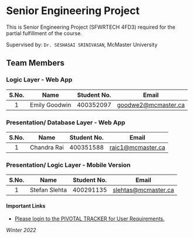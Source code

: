 # Senior Engineering Project
This is Senior Engineering Project (SFWRTECH 4FD3) required for the partial fulfillment of the course.

Supervised by: `Dr. SESHASAI SRINIVASAN`, McMaster University

## Team Members

### Logic Layer - Web App

| S.No.  | Name           	             | Student No. | Email		                         |
|:------:|:-----------------------------:|:-----------:| :-------------------------------: |
| 1      | Emily Goodwin                 | 400352097   | goodwe2@mcmaster.ca               |


### Presentation/ Database Layer - Web App

| S.No.  | Name           	   | Student No. | Email		                         |
|:------:|:-------------------:|:-----------:| :-------------------------------: |
| 1      | Chandra Rai         | 400351588   | raic1@mcmaster.ca                 |


### Presentation/ Logic Layer - Mobile Version

| S.No.  | Name           	             | Student No. | Email		                         |
|:------:|:-----------------------------:|:-----------:| :-------------------------------: |
| 1      | Stefan Slehta                 |  400291135  | slehtas@mcmaster.ca               |


#### Important Links
* [Please login to the PIVOTAL TRACKER for User Requirements.](https://www.pivotaltracker.com/n/projects/2549365)


_Winter 2022_
